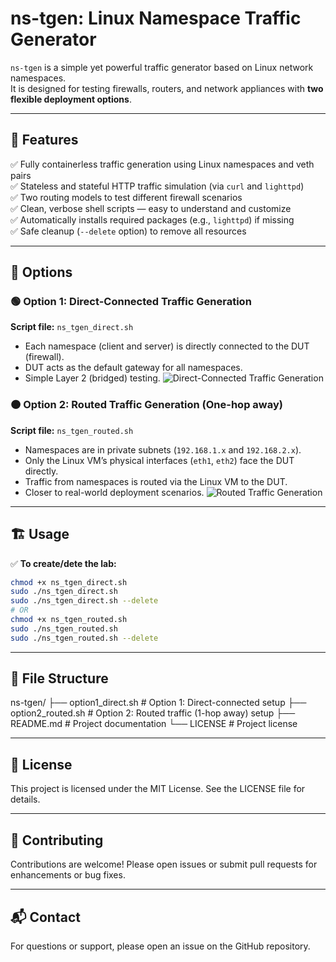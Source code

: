 # ns-tgen: Linux Namespace Traffic Generator

`ns-tgen` is a simple yet powerful traffic generator based on Linux network namespaces.  
It is designed for testing firewalls, routers, and network appliances with **two flexible deployment options**.

---
## 🌟 Features

✅ Fully containerless traffic generation using Linux namespaces and veth pairs  
✅ Stateless and stateful HTTP traffic simulation (via `curl` and `lighttpd`)  
✅ Two routing models to test different firewall scenarios  
✅ Clean, verbose shell scripts — easy to understand and customize  
✅ Automatically installs required packages (e.g., `lighttpd`) if missing  
✅ Safe cleanup (`--delete` option) to remove all resources

---
## 🔧 Options

### 🟢 Option 1: **Direct-Connected Traffic Generation**  
**Script file:** `ns_tgen_direct.sh`  
- Each namespace (client and server) is directly connected to the DUT (firewall).  
- DUT acts as the default gateway for all namespaces.  
- Simple Layer 2 (bridged) testing.
![Direct-Connected Traffic Generation](https://github.com/user-attachments/assets/6732ca9d-1c3f-49b7-97b9-bc537ecacc11)

### 🟠 Option 2: **Routed Traffic Generation (One-hop away)**  
**Script file:** `ns_tgen_routed.sh`  
- Namespaces are in private subnets (`192.168.1.x` and `192.168.2.x`).  
- Only the Linux VM’s physical interfaces (`eth1`, `eth2`) face the DUT directly.  
- Traffic from namespaces is routed via the Linux VM to the DUT.  
- Closer to real-world deployment scenarios.
![Routed Traffic Generation](https://github.com/user-attachments/assets/11286251-a9fc-4ed8-ad52-766d58d7769b)

---
## 🏗️ Usage

✅ **To create/dete the lab:**
```bash
chmod +x ns_tgen_direct.sh
sudo ./ns_tgen_direct.sh
sudo ./ns_tgen_direct.sh --delete
# OR
chmod +x ns_tgen_routed.sh
sudo ./ns_tgen_routed.sh
sudo ./ns_tgen_routed.sh --delete
```
---
## 📂 File Structure
ns-tgen/
├── option1_direct.sh       # Option 1: Direct-connected setup
├── option2_routed.sh       # Option 2: Routed traffic (1-hop away) setup
├── README.md               # Project documentation
└── LICENSE                 # Project license

---
## 📄 License
This project is licensed under the MIT License. See the LICENSE file for details.

---
## 🤝 Contributing
Contributions are welcome! Please open issues or submit pull requests for enhancements or bug fixes.

---
## 📬 Contact
For questions or support, please open an issue on the GitHub repository.
